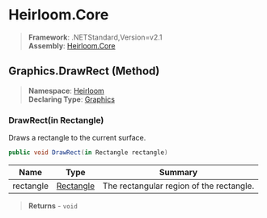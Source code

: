 # Heirloom.Core

> **Framework**: .NETStandard,Version=v2.1  
> **Assembly**: [Heirloom.Core][0]

## Graphics.DrawRect (Method)

> **Namespace**: [Heirloom][0]  
> **Declaring Type**: [Graphics][1]

### DrawRect(in Rectangle)

Draws a rectangle to the current surface.

```cs
public void DrawRect(in Rectangle rectangle)
```

| Name      | Type           | Summary                                  |
|-----------|----------------|------------------------------------------|
| rectangle | [Rectangle][2] | The rectangular region of the rectangle. |

> **Returns** - `void`

[0]: ../../../Heirloom.Core.md
[1]: ../Graphics.md
[2]: ../Rectangle.md

